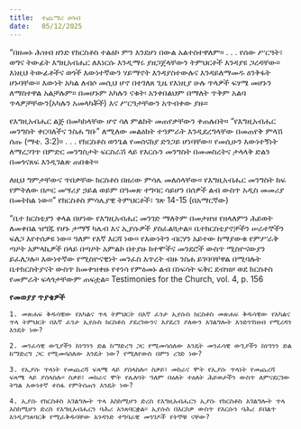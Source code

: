 ```yaml
---
title:  ተጨማሪ ሀሳብ
date:   05/12/2025
---
```


“በዘመኑ ሕዝብ ዘንድ የክርስቶስ ተልዕኮ ምን እንደሆነ በውል አልተስተዋለም። . . . የሰው ሥርዓት፣ ወግና ትውፊት እግዚአብሔር ለእነርሱ እንዲማሩ ያዘጋጀላቸውን ትምህርቶች እንዳያዩ ጋረዳቸው። እነዚህ ትውፊቶችና ወጎች እውነተኛውን ሃይማኖት እንዳያስተውሉና እንዳይለማመዱ ዕንቅፋት ሆኑባቸው። እውነት አካል ለብሶ መሲህ ሆኖ በተገለጸ ጊዜ የእነዚያ ሁሉ ጥላዎች ፍፃሜ መሆኑን ለማስተዋል አልቻሉም። በመሆኑም አካሉን ናቁት፡ አንቀበልህም በማለት ጥቅም አልባ ጥላዎቻቸውን(አካሉን አመላካቾች) እና ሥርዓታቸውን አጥብቀው ያዙ።

የእግዚአብሔር ልጅ በመካከላቸው ሆኖ ሳለ ምልክት መጠየቃቸውን ቀጠሉበት። “የእግዚአብሔር መንግስት ቀርባለችና ንስሐ ግቡ” ለሚለው መልዕክት ተዓምራት እንዲደረግላቸው በመጠየቅ ምላሽ ሰጡ (ማቴ. 3:2)። . . . የክርስቶስ ወንጌል የመሰናከያ ድንጋይ ሆነባቸው። የመሲሁን እውነተኝነት ለማረጋገጥ በምድር መንግስታት ፍርስራሽ ላይ የእርሱን መንግስት በመመስረትና ታላላቅ ድልን በመጎናጸፍ እንዲገልጽ ጠበቁት።

ለዚህ ግምታቸውና ጥበቃቸው ክርስቶስ በዘሪው ምሳሌ መለሰላቸው። የእግዚአብሔር መንግስት ከፍ የምትለው በጦር መሣሪያ ኃይል ወይም በዓመጽ ተግባር ሳይሆን በሰዎች ልብ ውስጥ አዲስ መመሪያ በመትከል ነው።” የክርስቶስ ምሳሌያዊ ትምህርቶች፣ ገጽ 14-15 (በአማርኛው)

“ቤተ ክርስቲያን ቀላል በሆነው የእግዚአብሔር መንገድ ማለትም በመታዘዝ የዘላለምን ሕይወት ለመቀበል ዝግጁ የሆኑ ታማኝ ካሌብ እና ኢያሱዎች ያስፈልጓታል። ቤተክርስቲያኖቻችን ሠራተኞችን ፍለጋ እየተሰቃዩ ነው። ዓለም የእኛ እርሻ ነው። የእውነትን ብርሃን አይተው ከማያውቁ የምሥራቅ ጣዖት አምላኪዎች በላይ በጣዖት አምልኮ በተያዙ ከተሞችና መንደሮች ውስጥ ሚስዮናውያን ይፈለጋሉ። እውነተኛው የሚስዮናዊነት መንፈስ እጥረት ብዙ ንስሐ ይገባባቸዋል በሚባሉት ቤተክርስትያናት ውስጥ ከመቀዝቀዙ የተነሳ የምዕመኑ ልብ በነፍሳት ፍቅር ደብዝዞ ወደ ክርስቶስ የመምራት ፍላጎታቸውም ጠፍቷል። Testimonies for the Church, vol. 4, p. 156 

**የመወያያ ጥያቄዎች**

`1. መጽሐፍ ቅዱሳዊው የአካልና ጥላ ትምህርት በእኛ ፈንታ ኢየሱስ ክርስቶስ መጽሐፍ ቅዱሳዊው የአካልና ጥላ ትምህርት በእኛ ፈንታ ኢየሱስ ክርስቶስ ያደረገውንና እያደረገ ያለውን አገልግሎት እንድንገነዘብ የሚረዳን እንዴት ነው?`

`2. መንፈሳዊ ውጊያችን ከነዓንን ድል ከማድረግ ጋር የሚመሳሰለው እንዴት መንፈሳዊ ውጊያችን ከነዓንን ድል ከማድረግ ጋር የሚመሳሰለው እንዴት ነው? የሚለየውስ በምን ረገድ ነው?`

`3. የኢያሱ ጥላነት የመጨረሻ ፍጻሜ ላይ ያሰላስሉ። ስቃይ፣ መከራና ሞት የኢያሱ ጥላነት የመጨረሻ ፍጻሜ ላይ ያሰላስሉ። ስቃይ፣ መከራና ሞት የሌለባት ዓለም በዕለት ተዕለት ሕይወታችን ውስጥ ለምናደርገው ትግል እውነተኛ ተስፋ የምትሰጠን እንዴት ነው?`

`4. ኢያሱ የክርስቶስ አገልግሎት ጥላ እስከሚሆን ድረስ የእግዚአብሔርን ኢያሱ የክርስቶስ አገልግሎት ጥላ እስከሚሆን ድረስ የእግዚአብሔርን ባሕሪ አንጸባርቋል። ኢየሱስ በእርስዎ ውስጥ የእርሱን ባሕሪ ይበልጥ እንዲያንጸባርቅ የሚፈቅዱባቸው አንዳንድ ተግባራዊ መንገዶች የትኞቹ ናቸው?`